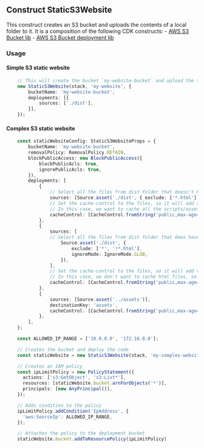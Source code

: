 ## Construct StaticS3Website

This construct creates an S3 bucket and uploads the contents of a local folder to it.
It is a composition of the following CDK constructs:
    - [AWS S3 Bucket lib](https://github.com/aws/aws-cdk/tree/main/packages/aws-cdk-lib/aws-s3)
    - [AWS S3 Bucket deployment lib](https://github.com/aws/aws-cdk/tree/main/packages/aws-cdk-lib/aws-s3-deployment)

### Usage

#### Simple S3 static website

```ts
    // This will create the bucket `my-website-bucket` and upload the files in your local `dist` folder into it
    new StaticS3Website(stack, 'my-website', {
        bucketName: 'my-website-bucket',
        deployments: [{
            sources: ['./dist'],
        }],
    });
```

#### Complex S3 static website

```ts
    const staticWebsiteConfig: StaticS3WebsiteProps = {
        bucketName: 'my-website-bucket',
        removalPolicy: RemovalPolicy.RETAIN,
        blockPublicAccess: new BlockPublicAccess({
            blockPublicAcls: true,
            ignorePublicAcls: true,
        }),
        deployments: [
            {
                // Select all the files from dist folder that doesn't have the HTML extension
                sources: [Source.asset('./dist', { exclude: ['*.html'] })],
                // Set the cache-control to the files, so it will add those as response headers when requesting them
                // In this case, we want to cache all the scripts/assets files
                cacheControl: [CacheControl.fromString('public,max-age=31536000,immutable')],
            },
            {
                sources: [
                // Select all the files from dist folder that does have the HTML extension
                    Source.asset('./dist', {
                        exclude: ['*', '!*.html'],
                        ignoreMode: IgnoreMode.GLOB,
                    }),
                ],
                // Set the cache-control to the files, so it will add those as response headers when requesting them
                // In this case, we don't want to cache html files, so we make sure that every new version it will take the updated version of the website
                cacheControl: [CacheControl.fromString('public,max-age=0,must-revalidate')],
            },
            {
                sources: [Source.asset('../assets')],
                destinationKey: 'assets',
                cacheControl: [CacheControl.fromString('public,max-age=31536000,immutable')],
            },
        ],
    };

    const ALLOWED_IP_RANGE = ['10.0.0.0', '172.16.0.0'];

    // Creates the bucket and deploy the code
    const staticWebsite = new StaticS3Website(stack, 'my-complex-website', staticWebsiteConfig);

    // Creates an IAM policy
    const ipLimitPolicy = new PolicyStatement({
      actions: ['s3:GetObject', 's3:List*'],
      resources: [staticWebsite.bucket.arnForObjects('*')],
      principals: [new AnyPrincipal()],
    });

    // Adds condition to the policy
    ipLimitPolicy.addCondition('IpAddress', {
      'aws:SourceIp': ALLOWED_IP_RANGE,
    });

    // Attaches the policy to the deployment bucket
    staticWebsite.bucket.addToResourcePolicy(ipLimitPolicy)
```
